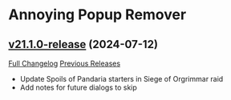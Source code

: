 # Annoying Popup Remover

## [v21.1.0-release](https://github.com/KyrosKrane/AnnoyingPopupRemover/tree/v21.1.0-release) (2024-07-12)
[Full Changelog](https://github.com/KyrosKrane/AnnoyingPopupRemover/compare/v21.0.0-release...v21.1.0-release) [Previous Releases](https://github.com/KyrosKrane/AnnoyingPopupRemover/releases)

- Update Spoils of Pandaria starters in Siege of Orgrimmar raid  
- Add notes for future dialogs to skip  
